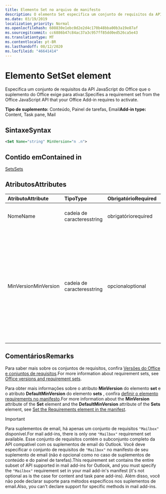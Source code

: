 ```yaml
---
title: Elemento Set no arquivo de manifesto
description: O elemento Set especifica um conjunto de requisitos da API JavaScript do Office que o suplemento do Office exige para ativar.
ms.date: 03/19/2019
localization_priority: Normal
ms.openlocfilehash: 608830e1ebc0d2e2d4c170b48bba00b3a19e87af
ms.sourcegitcommit: cc6886b47c84ac37a3c957ff85dd0ed526ca5e43
ms.translationtype: MT
ms.contentlocale: pt-BR
ms.lasthandoff: 08/12/2020
ms.locfileid: "46641414"
---
```

# <a name="set-element"></a><span data-ttu-id="3a00e-103">Elemento Set</span><span class="sxs-lookup"><span data-stu-id="3a00e-103">Set element</span></span>

<span data-ttu-id="3a00e-104">Especifica um conjunto de requisitos da API JavaScript do Office que o suplemento do Office exige para ativar.</span><span class="sxs-lookup"><span data-stu-id="3a00e-104">Specifies a requirement set from the Office JavaScript API that your Office Add-in requires to activate.</span></span>

<span data-ttu-id="3a00e-105">**Tipo de suplemento:** Conteúdo, Painel de tarefas, Email</span><span class="sxs-lookup"><span data-stu-id="3a00e-105">**Add-in type:** Content, Task pane, Mail</span></span>

## <a name="syntax"></a><span data-ttu-id="3a00e-106">Sintaxe</span><span class="sxs-lookup"><span data-stu-id="3a00e-106">Syntax</span></span>

```XML
<Set Name="string" MinVersion="n .n">
```

## <a name="contained-in"></a><span data-ttu-id="3a00e-107">Contido em</span><span class="sxs-lookup"><span data-stu-id="3a00e-107">Contained in</span></span>

[<span data-ttu-id="3a00e-108">Sets</span><span class="sxs-lookup"><span data-stu-id="3a00e-108">Sets</span></span>](sets.md)

## <a name="attributes"></a><span data-ttu-id="3a00e-109">Atributos</span><span class="sxs-lookup"><span data-stu-id="3a00e-109">Attributes</span></span>

|<span data-ttu-id="3a00e-110">Atributo</span><span class="sxs-lookup"><span data-stu-id="3a00e-110">Attribute</span></span>|<span data-ttu-id="3a00e-111">Tipo</span><span class="sxs-lookup"><span data-stu-id="3a00e-111">Type</span></span>|<span data-ttu-id="3a00e-112">Obrigatório</span><span class="sxs-lookup"><span data-stu-id="3a00e-112">Required</span></span>|<span data-ttu-id="3a00e-113">Descrição</span><span class="sxs-lookup"><span data-stu-id="3a00e-113">Description</span></span>|
|:-----|:-----|:-----|:-----|
|<span data-ttu-id="3a00e-114">Nome</span><span class="sxs-lookup"><span data-stu-id="3a00e-114">Name</span></span>|<span data-ttu-id="3a00e-115">cadeia de caracteres</span><span class="sxs-lookup"><span data-stu-id="3a00e-115">string</span></span>|<span data-ttu-id="3a00e-116">obrigatório</span><span class="sxs-lookup"><span data-stu-id="3a00e-116">required</span></span>|<span data-ttu-id="3a00e-117">O nome de um [conjunto de requisitos](../../develop/office-versions-and-requirement-sets.md).</span><span class="sxs-lookup"><span data-stu-id="3a00e-117">The name of a [requirement set](../../develop/office-versions-and-requirement-sets.md).</span></span>|
|<span data-ttu-id="3a00e-118">MinVersion</span><span class="sxs-lookup"><span data-stu-id="3a00e-118">MinVersion</span></span>|<span data-ttu-id="3a00e-119">cadeia de caracteres</span><span class="sxs-lookup"><span data-stu-id="3a00e-119">string</span></span>|<span data-ttu-id="3a00e-120">opcional</span><span class="sxs-lookup"><span data-stu-id="3a00e-120">optional</span></span>|<span data-ttu-id="3a00e-121">Especifica a versão mínima do conjunto de APIs exigido pelo seu suplemento.</span><span class="sxs-lookup"><span data-stu-id="3a00e-121">Specifies the minimum version of the API set required by your add-in.</span></span> <span data-ttu-id="3a00e-122">Substitui o valor de **DefaultMinVersion**, se estiver especificado no elemento [sets](sets.md) pai.</span><span class="sxs-lookup"><span data-stu-id="3a00e-122">Overrides the value of **DefaultMinVersion**, if it is specified in the parent [Sets](sets.md) element.</span></span>|

## <a name="remarks"></a><span data-ttu-id="3a00e-123">Comentários</span><span class="sxs-lookup"><span data-stu-id="3a00e-123">Remarks</span></span>

<span data-ttu-id="3a00e-124">Para saber mais sobre os conjuntos de requisitos, confira [Versões do Office e conjuntos de requisitos](../../develop/office-versions-and-requirement-sets.md).</span><span class="sxs-lookup"><span data-stu-id="3a00e-124">For more information about requirement sets, see [Office versions and requirement sets](../../develop/office-versions-and-requirement-sets.md).</span></span>

<span data-ttu-id="3a00e-125">Para obter mais informações sobre o atributo **MinVersion** do elemento **set** e o atributo **DefaultMinVersion** do elemento **sets** , confira [definir o elemento requirements no manifesto](../../develop/specify-office-hosts-and-api-requirements.md#set-the-requirements-element-in-the-manifest).</span><span class="sxs-lookup"><span data-stu-id="3a00e-125">For more information about the **MinVersion** attribute of the **Set** element and the **DefaultMinVersion** attribute of the **Sets** element, see [Set the Requirements element in the manifest](../../develop/specify-office-hosts-and-api-requirements.md#set-the-requirements-element-in-the-manifest).</span></span>

> [!IMPORTANT]
> <span data-ttu-id="3a00e-126">Para suplementos de email, há apenas um conjunto de requisitos `"Mailbox"` disponível.</span><span class="sxs-lookup"><span data-stu-id="3a00e-126">For mail add-ins, there is only one  `"Mailbox"` requirement set available.</span></span> <span data-ttu-id="3a00e-127">Esse conjunto de requisitos contém o subconjunto completo da API compatível com os suplementos de email do Outlook. Você deve especificar o conjunto de requisitos de `"Mailbox"` no manifesto de seu suplemento de email (não é opcional como no caso de suplementos de conteúdo e do painel de tarefas).</span><span class="sxs-lookup"><span data-stu-id="3a00e-127">This requirement set contains the entire subset of API supported in mail add-ins for Outlook, and you must specify the `"Mailbox"` requirement set in your mail add-in's manifest (it's not optional as is the case for content and task pane add-ins).</span></span> <span data-ttu-id="3a00e-128">Além disso, você não pode declarar suporte para métodos específicos nos suplementos de email.</span><span class="sxs-lookup"><span data-stu-id="3a00e-128">Also, you can't declare support for specific methods in mail add-ins.</span></span>
